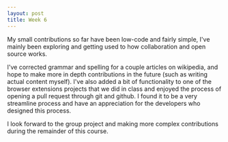 ```yaml
---
layout: post
title: Week 6
---
```


My small contributions so far have been low-code and fairly simple, I've mainly been exploring and getting used to how collaboration and open source works. 
<!--more-->
I've corrected grammar and spelling for a couple articles on wikipedia, and hope to make more in depth contributions in the future (such as writing actual content myself). I've also added a bit of functionality to one of the browser extensions projects that we did in class and enjoyed the process of opening a pull request through git and github. I found it to be a very streamline process and have an appreciation for the developers who designed this process.

I look forward to the group project and making more complex contributions during the remainder of this course.